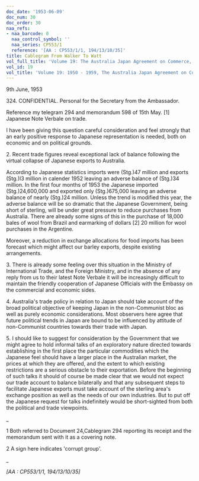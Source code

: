 ```yaml
---
doc_date: '1953-06-09'
doc_num: 30
doc_order: 30
naa_refs:
- naa_barcode: 0
  naa_control_symbol: ''
  naa_series: CP553/1
  reference: '[AA : CP553/1/1, 194/13/10/35]'
title: Cablegram From Walker To Watt
vol_full_title: 'Volume 19: The Australia Japan Agreement on Commerce, 1950–1959'
vol_id: 19
vol_title: 'Volume 19: 1950 - 1959, The Australia Japan Agreement on Commerce'
---
```


9th June, 1953

324\. CONFIDENTIAL. Personal for the Secretary from the Ambassador.

Reference my telegram 294 and memorandum 598 of 15th May. [1] Japanese Note Verbale on trade.

I have been giving this question careful consideration and feel strongly that an early positive response to Japanese representation is needed, both on economic and on political grounds.

2\. Recent trade figures reveal exceptional lack of balance following the virtual collapse of Japanese exports to Australia.

According to Japanese statistics imports were (Stg.)47 million and exports (Stg.)l3 million in calender 1952 leaving an adverse balance of (Stg.)34 million. In the first four months of 1953 the Japanese imported (Stg.)24,600,000 and exported only (Stg.)675,000 leaving an adverse balance of nearly (Stg.)24 million. Unless the trend is modified this year, the adverse balance will be so dramatic that the Japanese Government, being short of sterling, will be under great pressure to reduce purchases from Australia. There are already some signs of this in the purchase of 18,000 bales of wool from Brazil and earmarking of dollars [2] 20 million for wool purchases in the Argentine.

Moreover, a reduction in exchange allocations for food imports has been forecast which might affect our barley exports, despite existing arrangements.

3\. There is already some feeling over this situation in the Ministry of International Trade, and the Foreign Ministry, and in the absence of any reply from us to their latest Note Verbale it will be increasingly difficult to maintain the friendly cooperation of Japanese Officials with the Embassy on the commercial and economic sides.

4\. Australia's trade policy in relation to Japan should take account of the broad political objective of keeping Japan in the non-Communist bloc as well as purely economic considerations. Most observers here agree that future political trends in Japan are bound to be influenced by attitude of non-Communist countries towards their trade with Japan.

5\. I should like to suggest for consideration by the Government that we might agree to hold informal talks of an exploratory nature directed towards establishing in the first place the particular commodities which the Japanese feel should have a larger place in the Australian market, the prices at which they are offered, and the extent to which existing restrictions are a serious obstacle to their exportation. Before the beginning of such talks it should of course be made clear that we would not expect our trade account to balance bilaterally and that any subsequent steps to facilitate Japanese exports must take account of the sterling area's exchange position as well as the needs of our own industries. But to put off the Japanese request for talks indefinitely would be short-sighted from both the political and trade viewpoints.

 _

1 Both referred to Document 24,Cablegram 294 reporting its receipt and the memorandum sent with it as a covering note.

2 A sign here indicates 'corrupt group'.

_

 _[AA : CP553/1/1, 194/13/10/35]_